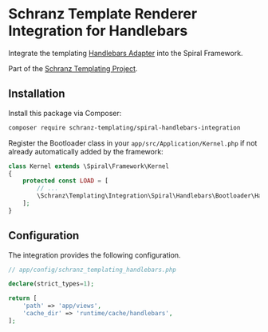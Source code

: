 # Schranz Template Renderer Integration for Handlebars

Integrate the templating [Handlebars Adapter](https://github.com/schranz-templating/handlebars-adapter) 
into the Spiral Framework.

Part of the [Schranz Templating Project](https://github.com/schranz-templating/templating).

## Installation

Install this package via Composer:

```bash
composer require schranz-templating/spiral-handlebars-integration
```

Register the Bootloader class in your `app/src/Application/Kernel.php` if not already automatically
added by the framework:

```php
class Kernel extends \Spiral\Framework\Kernel
{
    protected const LOAD = [
        // ...
        \Schranz\Templating\Integration\Spiral\Handlebars\Bootloader\HandlebarsBootloader::class,
    ];
}
```

## Configuration

The integration provides the following configuration.

```php
// app/config/schranz_templating_handlebars.php

declare(strict_types=1);

return [
    'path' => 'app/views',
    'cache_dir' => 'runtime/cache/handlebars',
];
```
